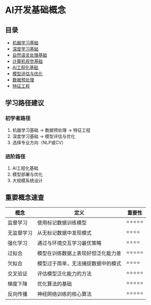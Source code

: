 # AI开发基础概念

## 目录

- [机器学习基础](./machine-learning-basics.md)
- [深度学习基础](./deep-learning-basics.md)
- [自然语言处理基础](./nlp-basics.md)
- [计算机视觉基础](./computer-vision-basics.md)
- [AI工程化基础](./ai-engineering-basics.md)
- [模型评估与优化](./model-evaluation-optimization.md)
- [数据预处理](./data-preprocessing.md)
- [特征工程](./feature-engineering.md)

## 学习路径建议

### 初学者路径
1. 机器学习基础 → 数据预处理 → 特征工程
2. 深度学习基础 → 模型评估与优化
3. 选择专业方向（NLP或CV）

### 进阶路径
1. AI工程化基础
2. 模型部署与优化
3. 大规模系统设计

## 重要概念速查

| 概念 | 定义 | 重要性 |
|------|------|--------|
| 监督学习 | 使用标记数据训练模型 | ⭐⭐⭐⭐⭐ |
| 无监督学习 | 从无标记数据中发现模式 | ⭐⭐⭐⭐ |
| 强化学习 | 通过与环境交互学习最优策略 | ⭐⭐⭐⭐ |
| 过拟合 | 模型在训练数据上表现好但泛化能力差 | ⭐⭐⭐⭐⭐ |
| 欠拟合 | 模型过于简单，无法捕捉数据中的模式 | ⭐⭐⭐⭐ |
| 交叉验证 | 评估模型泛化能力的方法 | ⭐⭐⭐⭐⭐ |
| 梯度下降 | 优化算法的基础 | ⭐⭐⭐⭐⭐ |
| 反向传播 | 神经网络训练的核心算法 | ⭐⭐⭐⭐⭐ |
